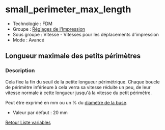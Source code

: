 # small_perimeter_max_length

* Technologie : FDM
* Groupe : [Réglages de l'Impression](../print_settings/print_settings.md)
* Sous groupe : Vitesse - Vitesses pour les déplacements d'impression
* Mode : Avancé

## Longueur maximale des petits périmètres

### Description

Cela fixe la fin du seuil de la petite longueur périmétrique.
Chaque boucle de périmètre inférieure à cela verra sa vitesse réduite un peu, de leur vitesse normale à cette longueur jusqu'à la vitesse du petit périmètre.

Peut être exprimé en mm ou un % du [diamètre de la buse](nozzle_diameter.md).

* Valeur par défaut : 20 mm

[Retour Liste variables](variable_list.md)